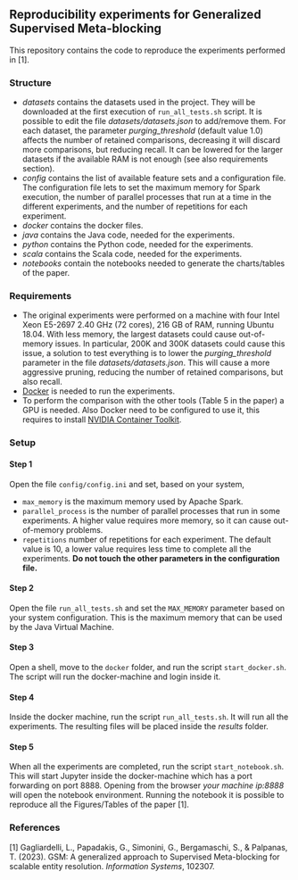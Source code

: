 ## Reproducibility experiments for Generalized Supervised Meta-blocking
This repository contains the code to reproduce the experiments performed in [1].

### Structure
* *datasets* contains the datasets used in the project. They will be downloaded at the first execution of `run_all_tests.sh` script. It is possible to edit the file *datasets/datasets.json* to add/remove them. For each dataset, the parameter *purging_threshold* (default value 1.0) affects the number of retained comparisons, decreasing it will discard more comparisons, but reducing recall. It can be lowered for the larger datasets if the available RAM is not enough (see also requirements section).
*  *config* contains the list of available feature sets and a configuration file. The configuration file lets to set the maximum memory for Spark execution, the number of parallel processes that run at a time in the different experiments, and the number of repetitions for each experiment.
* *docker* contains the docker files.
* *java* contains the Java code, needed for the experiments.
* *python* contains the Python code, needed for the experiments.
* *scala* contains the Scala code, needed for the experiments.
* *notebooks* contain the notebooks needed to generate the charts/tables of the paper.

### Requirements
* The original experiments were performed on a machine with four Intel Xeon E5-2697 2.40 GHz (72 cores), 216 GB of RAM, running Ubuntu 18.04.
With less memory, the largest datasets could cause out-of-memory issues. In particular, 200K and 300K datasets could cause this issue, a solution to test everything is to lower the *purging_threshold* parameter in the file *datasets/datasets.json*. This will cause a more aggressive pruning, reducing the number of retained comparisons, but also recall.
* [Docker](http://www.docker.com) is needed to run the experiments.
* To perform the comparison with the other tools (Table 5 in the paper) a GPU is needed. Also Docker need to be configured to use it, this requires to install [NVIDIA Container Toolkit](https://docs.nvidia.com/datacenter/cloud-native/container-toolkit/latest/install-guide.html).

### Setup
#### Step 1
Open the file `config/config.ini` and set, based on your system,
* `max_memory` is the maximum memory used by Apache Spark.
* `parallel_process` is the number of parallel processes that run in some experiments. A higher value requires more memory, so it can cause out-of-memory problems.
* `repetitions` number of repetitions for each experiment. The default value is 10, a lower value requires less time to complete all the experiments.
**Do not touch the other parameters in the configuration file.**

#### Step 2
Open the file `run_all_tests.sh` and set the `MAX_MEMORY` parameter based on your system configuration. This is the maximum memory that can be used by the Java Virtual Machine.

#### Step 3
Open a shell, move to the `docker` folder, and run the script `start_docker.sh`. The script will run the docker-machine and login inside it.

#### Step 4
Inside the docker machine, run the script `run_all_tests.sh`. It will run all the experiments. The resulting files will be placed inside the *results* folder.

#### Step 5
When all the experiments are completed, run the script `start_notebook.sh`.
This will start Jupyter inside the docker-machine which has a port forwarding on port 8888.
Opening from the browser *your machine ip:8888* will open the notebook environment.
Running the notebook it is possible to reproduce all the Figures/Tables of the paper [1].

### References
[1] Gagliardelli, L., Papadakis, G., Simonini, G., Bergamaschi, S., & Palpanas, T. (2023). GSM: A generalized approach to Supervised Meta-blocking for scalable entity resolution. _Information Systems_, 102307.
